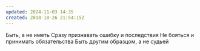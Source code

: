 ```yaml
---
updated: 2024-11-03 14:35
created: 2018-10-26 21:54:15Z
---
```


Быть, а не иметь
Сразу признавать ошибку и последствия
Не бояться и принимать обязательства
Быть другим образцом, а не судьей